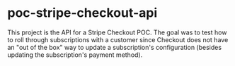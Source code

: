 # poc-stripe-checkout-api

This project is the API for a Stripe Checkout POC. The goal was to test how to roll through subscriptions with a customer since Checkout does not have an "out of the box" way to update a subscription's configuration (besides updating the subscription's payment method).